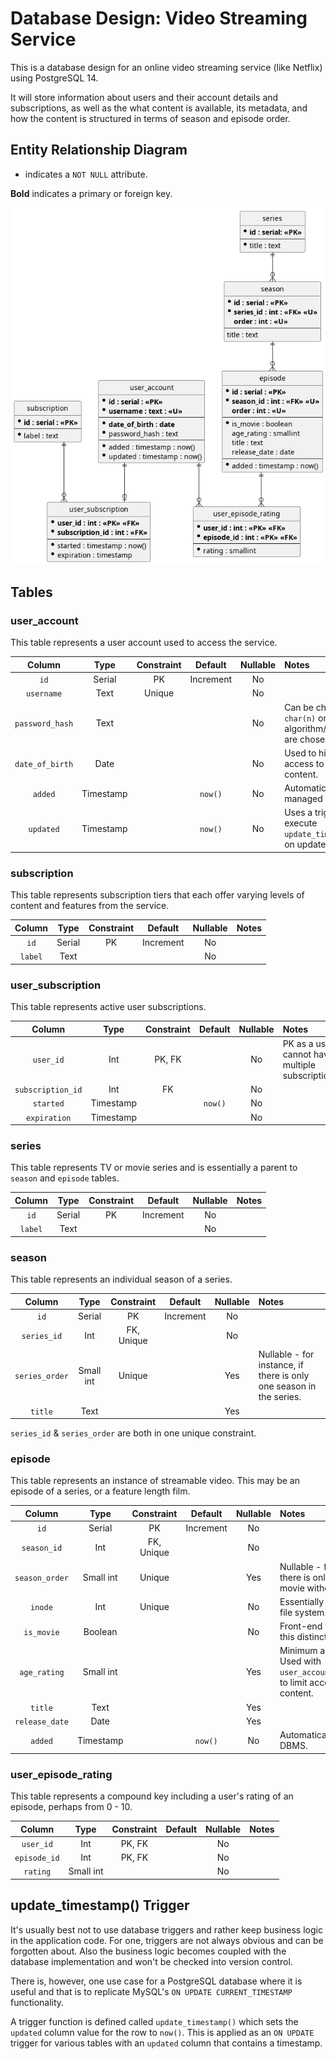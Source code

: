 # Database Design: Video Streaming Service

This is a database design for an online video streaming service (like Netflix) using PostgreSQL 14.

It will store information about users and their account details and subscriptions, as well as the what content is available, its metadata, and how the content is structured in terms of season and episode order.

## Entity Relationship Diagram

- indicates a `NOT NULL` attribute.

**Bold** indicates a primary or foreign key.

![Entity Relationship Diagram](entity-relationship-diagram.png)

## Tables

### user_account

This table represents a user account used to access the service.

|     Column      |   Type    | Constraint |  Default  | Nullable | Notes                                                                     |
| :-------------: | :-------: | :--------: | :-------: | :------: | :------------------------------------------------------------------------ |
|      `id`       |  Serial   |     PK     | Increment |    No    |                                                                           |
|   `username`    |   Text    |   Unique   |           |    No    |                                                                           |
| `password_hash` |   Text    |            |           |    No    | Can be changed to `char(n)` once hashing algorithm/parameters are chosen. |
| `date_of_birth` |   Date    |            |           |    No    | Used to hide or block access to mature content.                           |
|     `added`     | Timestamp |            |  `now()`  |    No    | Automatically managed by DBMS.                                            |
|    `updated`    | Timestamp |            |  `now()`  |    No    | Uses a trigger to execute `update_timestamp()` on update.                 |

### subscription

This table represents subscription tiers that each offer varying levels of content and features from the service.

| Column  |  Type  | Constraint |  Default  | Nullable | Notes |
| :-----: | :----: | :--------: | :-------: | :------: | :---- |
|  `id`   | Serial |     PK     | Increment |    No    |       |
| `label` |  Text  |            |           |    No    |       |

### user_subscription

This table represents active user subscriptions.

|      Column       |   Type    | Constraint | Default | Nullable | Notes                                            |
| :---------------: | :-------: | :--------: | :-----: | :------: | :----------------------------------------------- |
|     `user_id`     |    Int    |   PK, FK   |         |    No    | PK as a user cannot have multiple subscriptions. |
| `subscription_id` |    Int    |     FK     |         |    No    |                                                  |
|     `started`     | Timestamp |            | `now()` |    No    |                                                  |
|   `expiration`    | Timestamp |            |         |    No    |                                                  |

### series

This table represents TV or movie series and is essentially a parent to `season` and `episode` tables.

| Column  |  Type  | Constraint |  Default  | Nullable | Notes |
| :-----: | :----: | :--------: | :-------: | :------: | :---- |
|  `id`   | Serial |     PK     | Increment |    No    |       |
| `label` |  Text  |            |           |    No    |       |

### season

This table represents an individual season of a series.

|     Column     |   Type    | Constraint |  Default  | Nullable | Notes                                                               |
| :------------: | :-------: | :--------: | :-------: | :------: | :------------------------------------------------------------------ |
|      `id`      |  Serial   |     PK     | Increment |    No    |                                                                     |
|  `series_id`   |    Int    | FK, Unique |           |    No    |                                                                     |
| `series_order` | Small int |   Unique   |           |   Yes    | Nullable - for instance, if there is only one season in the series. |
|    `title`     |   Text    |            |           |   Yes    |                                                                     |

`series_id` & `series_order` are both in one unique constraint.

### episode

This table represents an instance of streamable video. This may be an episode of a series, or a feature length film. 

|     Column     |   Type    | Constraint |  Default  | Nullable | Notes                                                                                           |
| :------------: | :-------: | :--------: | :-------: | :------: | :---------------------------------------------------------------------------------------------- |
|      `id`      |  Serial   |     PK     | Increment |    No    |                                                                                                 |
|  `season_id`   |    Int    | FK, Unique |           |    No    |                                                                                                 |
| `season_order` | Small int |   Unique   |           |   Yes    | Nullable - for instance, if there is only one episode (a movie without a sequel etc.)           |
|    `inode`     |    Int    |   Unique   |           |    No    | Essentially a file ID on the file system.                                                       |
|   `is_movie`   |  Boolean  |            |           |    No    | Front-end will make use of this distinction.                                                    |
|  `age_rating`  | Small int |            |           |   Yes    | Minimum age in years. Used with `user_account.date_of_birth` to limit access to mature content. |
|    `title`     |   Text    |            |           |   Yes    |                                                                                                 |
| `release_date` |   Date    |            |           |   Yes    |                                                                                                 |
|    `added`     | Timestamp |            |  `now()`  |    No    | Automatically managed by DBMS.                                                                  |

### user_episode_rating

This table represents a compound key including a user's rating of an episode, perhaps from 0 - 10.

|    Column    |   Type    | Constraint | Default | Nullable | Notes |
| :----------: | :-------: | :--------: | :-----: | :------: | :---- |
|  `user_id`   |    Int    |   PK, FK   |         |    No    |       |
| `episode_id` |    Int    |   PK, FK   |         |    No    |       |
|   `rating`   | Small int |            |         |    No    |       |

## update_timestamp() Trigger

It's usually best not to use database triggers and rather keep business logic in the application code. For one, triggers are not always obvious and can be forgotten about. Also the business logic becomes coupled with the database implementation and won't be checked into version control.

There is, however, one use case for a PostgreSQL database where it is useful and that is to replicate MySQL's `ON UPDATE CURRENT_TIMESTAMP` functionality.

A trigger function is defined called `update_timestamp()` which sets the `updated` column value for the row to `now()`. This is applied as an `ON UPDATE` trigger for various tables with an `updated` column that contains a timestamp.
